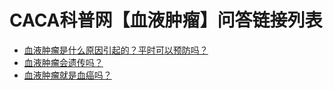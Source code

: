 # CACA科普网【血液肿瘤】问答链接列表

- [血液肿瘤是什么原因引起的？平时可以预防吗？](https://ask.cacakp.com/question/detail/id/5033)
- [血液肿瘤会遗传吗？](https://ask.cacakp.com/question/detail/id/5032)
- [血液肿瘤就是血癌吗？](https://ask.cacakp.com/question/detail/id/5031)
